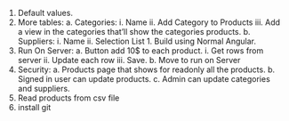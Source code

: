 1.	Default values.
2.	More tables:
    a.	Categories:
        i.	Name
        ii.	Add Category to Products
        iii.	Add a view in the categories that’ll show the categories products.
    b.	Suppliers:
        i.	Name
        ii.	Selection List
            1.	Build using Normal Angular.
3.	Run On Server:
    a.	Button add 10$ to each product.
        i.	Get rows from server
        ii.	Update each row
        iii.	Save.
    b.	Move to run on Server
4.	Security:
    a.	Products page that shows for readonly all the products.
    b.	Signed in user can update products.
    c.	Admin can update categories and suppliers.
5. Read products from csv file
6. install git